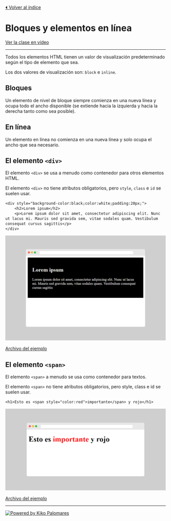 [⏴ Volver al índice](../../README.md#índice-del-curso)

# Bloques y elementos en línea

[Ver la clase en vídeo](https://kikopalomares.com/clases/bloques-y-elementos-en-linea-en-html)

_____

Todos los elementos HTML tienen un valor de visualización predeterminado según el tipo de elemento que sea.

Los dos valores de visualización son: `block` e `inline`.

## Bloques

Un elemento de nivel de bloque siempre comienza en una nueva línea y ocupa todo el ancho disponible (se extiende hacia la izquierda y hacia la derecha tanto como sea posible).

## En línea

Un elemento en línea no comienza en una nueva línea y solo ocupa el ancho que sea necesario.

## El elemento `<div>`

El elemento `<div>` se usa a menudo como contenedor para otros elementos HTML.

El elemento `<div>` no tiene atributos obligatorios, pero `style`, `class` e `id` se suelen usar.

    <div style="background-color:black;color:white;padding:20px;">
        <h2>Lorem ipsum</h2>
        <p>Lorem ipsum dolor sit amet, consectetur adipiscing elit. Nunc ut lacus mi. Mauris sed gravida sem, vitae sodales quam. Vestibulum consequat cursus sagittis</p>
    </div>

![Ejemplo 1](../../img/4.4_ejemplo_1.png)

[Archivo del ejemplo](../../ejemplos/4.4_ejemplo_1.html)

## El elemento `<span>`

El elemento `<span>` a menudo se usa como contenedor para textos.

El elemento `<span>` no tiene atributos obligatorios, pero style, class e id se suelen usar.

    <h1>Esto es <span style="color:red">importante</span> y rojo</h1>

![Ejemplo 2](../../img/4.4_ejemplo_2.png)

[Archivo del ejemplo](../../ejemplos/4.4_ejemplo_2.html)

------------
[![Powered by Kiko Palomares](https://img.shields.io/badge/-Powered%20by%20Kiko%20Palomares-red)](https://kikopalomares.com/)